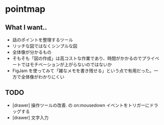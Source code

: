# pointmap

## What I want..

- 話のポイントを整理するツール
- リッチな図ではなくシンプルな図
- 全体像が分かるもの
- そもそも「図の作成」は高コストな作業であり、時間がかかるのでプライベートではモチベーションが上がらないのではないか
- FigJam を使ってみて「雑なメモを書き残せる」という点で有用だった。一方で全体像がわかりにくい

## TODO
- [drawer] 操作ツールの改善. <rect> の on:mousedown イベントをトリガーにドラッグする
- [drawer] 文字入力
